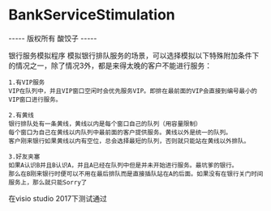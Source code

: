 # BankServiceStimulation

----- 版权所有 酸饺子 -----

银行服务模拟程序
模拟银行排队服务的场景，可以选择模拟以下特殊附加条件下的情况之一，除了情况3外，都是来得太晚的客户不能进行服务：

    1.有VIP服务
    VIP在队列中，并且VIP窗口空闲时会优先服务VIP。即排在最前面的VIP会直接到编号最小的VIP窗口进行服务。

    2.有黄线
    银行排队处有一条黄线，黄线以内是每个窗口自己的队列（用容量限制）
    每个窗口为自己在黄线以内队列中最前面的客户提供服务。黄线以外是统一的队列。
    客户刚来银行如果黄线以内有空位，总会选择最短的队列，否则就只能站在黄线以外排队。

    3.好友夹塞
    如果A认识B并且B认识A，并且A已经在队列中但是并未开始进行服务。最坑爹的银行。
    那么在B刚来银行时便可以不用在最后排队而是直接插队站在A的后面。如果没有在银行关门时间服务上，那么就只能Sorry了

在visio studio 2017下测试通过

